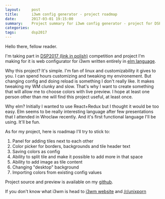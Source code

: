 ```yaml
---
layout:     post
title:      i3wm config generator - project roadmap
date:       2017-03-01 19:15:00
summary:    Project summary for i3wm config generator - project for DSP2017 competition
categories: 
tags:       dsp2017
---
```


Hello there, fellow reader. 

I'm taking part in [DSP2017 (link in polish)](http://devstyle.pl/daj-sie-poznac/) 
competition and project I'm making for it is web configurator for i3wm written 
entirely in [elm language](http://elm-lang.org/). 

Why this project? It's simple. I'm fan of linux and customizability it gives to 
you. I can spend hours customizing and tweaking my environement. But changing 
config and doing reload is something I don't really like. It makes tweaking my 
WM clunky and slow. That's why I want to create something that will allow me to 
choose colors with live preview. I hope at least one person other than me will 
find this project useful, at least once.

Why elm? Initially I wanted to use React+Redux but I thought it would be too easy.
Elm seems to be really interesting language after few presentations that I attended
in Wroclaw recently. And it's first functional language I'll be using. It'll be fun. 

As for my project, here is roadmap I'll try to stick to: 

1. Panel for adding tiles next to each other
2. Color picker for borders, backgrounds and tile header text 
3. Saving colors as config 
4. Ability to split tile and make it possible to add more in that space
5. Ability to add image as tile content 
6. Changing "desktop" background
7. Importing colors from existing config values

Project source and preview is available on my [github](https://github.com/Loji/i3wm-config-generator).

If you don't know what i3wm is head to [i3wm website](https://i3wm.org/) and 
[/r/unixporn](https://www.reddit.com/r/unixporn/search?q=i3&sort=top&restrict_sr=on&t=all)